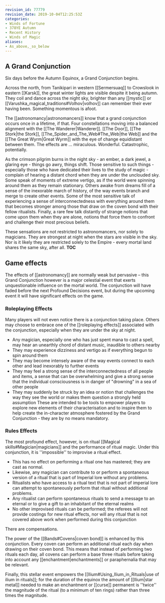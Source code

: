 ```yaml
---
revision_id: 77779
revision_date: 2019-10-04T12:25:53Z
categories:
- Winds of Fortune
- 378YE Autumn
- Recent History
- Winds of Magic
aliases:
- As_above,_so_below
---
```




## A Grand Conjunction
Six days before the Autumn Equinox, a Grand Conjunction begins.

Across the north, from Tanikipari in western [[Sermersuaq]] to Crowslook in eastern [[Karsk]], the great winter lights are visible despite it being autumn. They coil and dance across the night sky, brighter than any [[mystic]] or [[Varushka_magical_traditions#Volhov|volhov]] can remember their ever having been. Something momentous is afoot.

The [[astronomancy|astronomancers]] know that a grand conjunction occurs once in a lifetime, if that. Four constellations moving into a balanced alignment with the [[The Wanderer|Wanderer]]. [[The Door]], [[The Stork|the Stork]], [[The_Spider_and_The_Web#The_Web|the Web]] and the [[The Great Wyrm|Great Wyrm]] with the eye of change equidistant between them. The effects are ... miraculous. Wonderful. Catastrophic, potentially.

As the crimson pilgrim burns in the night sky - an ember, a dark jewel, a glaring eye - things go awry, things shift. Those sensitive to such things - especially those who have dedicated their lives to the study of magic - complain of hearing a distant chord when they are under the unclouded sky. Some speak of moments of extreme vertigo, as if the world were spinning around them as they remain stationary. Others awake from dreams fill of a sense of the inexorable march of history, of the way events branch and merge to create other events. Some of the most sensitive talk of experiencing a sense of interconnectedness with everything around them that becomes stronger among those that draw on the coven bond with their fellow ritualists. Finally, a rare few talk distantly of strange notions that come upon them when they are alone, notions that force them to confront and challenge their most precious beliefs.

These sensations are not restricted to astronomancers, nor solely to magicians. They are strongest at night when the stars are visible in the sky. Nor is it likely they are restricted solely to the Empire - every mortal land shares the same sky, after all.
__TOC__
## Game effects
The effects of [[astronomancy]] are normally weak but pervasive – this Grand Conjunction however is a major celestial event that exerts unquestionable influence on the mortal world. The conjunction will have faded before the next Profound Decisions event, but during the upcoming event it will have significant effects on the game.
### Roleplaying Effects
Many players will not even notice there is a conjunction taking place. Others may choose to embrace one of the [[roleplaying effects]] associated with the conjunction, especially when they are under the sky at night.
* Any magician, especially one who has just spent mana to cast a spell, may hear an unearthly chord of distant music, inaudible to others nearby
* They may experience dizziness and vertigo as if everything begun to spin around them
* They may become intensely aware of the way events connect to each other and lead inexorably to further events
* They may feel a strong sense of the interconnectedness of all people and items, a sense that can be overwhelming and give a strong sense that the individual consciousness is in danger of "drowning" in a sea of other people
* They may suddenly be struck by an idea or notion that challenges the way they see the world or makes them question a strongly held assumption
These are intended to be tools to empower players to explore new elements of their characterisation and to inspire them to help create the in-character atmosphere fostered by the Grand Conjunction - they are by no means mandatory.
### Rules Effects
The most profound effect, however, is on ritual [[Magical skills#Magician|magicians]] and the performance of ritual magic. Under this conjunction, it is ''impossible'' to improvise a ritual effect.
* This has no effect on performing a ritual one has mastered; they are cast as normal.
* Likewise, any magician can contribute to or perform a spontaneous version of a ritual that is part of Imperial lore without any problems.
* Ritualists who have access to a ritual text that is not part of imperial lore can attempt to spontaneously perform that ritual without additional problems.
* Any ritualist can perform spontaneous rituals to send a message to an eternal or to give a gift to an inhabitant of the eternal realms
* No other improvised rituals can be performed; the referees will not provide costings for new ritual effects, nor will any ritual that is not covered above work when performed during this conjunction

There are compensations. 

The power of the [[Bands#Covens|coven bond]] is enhanced by this conjunction. Every coven can perform an additional ritual each day when drawing on their coven bond. This means that instead of performing two rituals each day, all covens can perform a base three rituals before taking into account any [[enchantment|enchantments]] or paraphernalia that may be relevant.

Finally, this stellar event empowers the [[Ilium#Using_Ilium_in_Rituals|use of ilium in rituals]]; for the duration of the equinox the amount of [[Ilium|star metal]] needed to make an enchantment or [[curse]] permanent is ''twice'' the magnitude of the ritual (to a minimum of ten rings) rather than three times the magnitude.